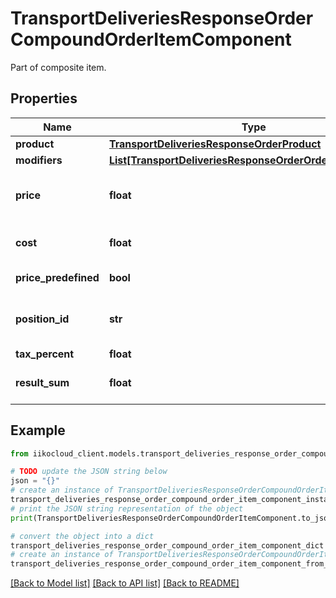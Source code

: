 # TransportDeliveriesResponseOrderCompoundOrderItemComponent

Part of composite item.

## Properties

Name | Type | Description | Notes
------------ | ------------- | ------------- | -------------
**product** | [**TransportDeliveriesResponseOrderProduct**](TransportDeliveriesResponseOrderProduct.md) | Item. | 
**modifiers** | [**List[TransportDeliveriesResponseOrderOrderItemModifier]**](TransportDeliveriesResponseOrderOrderItemModifier.md) | Modifiers. | [optional] 
**price** | **float** | Price per item unit. Can be sent different from the price in the base menu. | 
**cost** | **float** | Item total including tax, discounts/surcharges. | 
**price_predefined** | **bool** | Whether price is predefined. | 
**position_id** | **str** | Unique identifier of the item in the order and for the whole system. | [optional] 
**tax_percent** | **float** | Tax rate. | [optional] 
**result_sum** | **float** | Total amount per item including tax, discounts/surcharges. | [optional] 

## Example

```python
from iikocloud_client.models.transport_deliveries_response_order_compound_order_item_component import TransportDeliveriesResponseOrderCompoundOrderItemComponent

# TODO update the JSON string below
json = "{}"
# create an instance of TransportDeliveriesResponseOrderCompoundOrderItemComponent from a JSON string
transport_deliveries_response_order_compound_order_item_component_instance = TransportDeliveriesResponseOrderCompoundOrderItemComponent.from_json(json)
# print the JSON string representation of the object
print(TransportDeliveriesResponseOrderCompoundOrderItemComponent.to_json())

# convert the object into a dict
transport_deliveries_response_order_compound_order_item_component_dict = transport_deliveries_response_order_compound_order_item_component_instance.to_dict()
# create an instance of TransportDeliveriesResponseOrderCompoundOrderItemComponent from a dict
transport_deliveries_response_order_compound_order_item_component_from_dict = TransportDeliveriesResponseOrderCompoundOrderItemComponent.from_dict(transport_deliveries_response_order_compound_order_item_component_dict)
```
[[Back to Model list]](../README.md#documentation-for-models) [[Back to API list]](../README.md#documentation-for-api-endpoints) [[Back to README]](../README.md)


